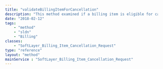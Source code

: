 ```yaml
---
title: "validateBillingItemForCancellation"
description: "This method examined if a billing item is eligible for cancellation. It checks if the billing item you provided is already in your existing cancellation request. "
date: "2018-02-12"
tags:
    - "method"
    - "sldn"
    - "Billing"
classes:
    - "SoftLayer_Billing_Item_Cancellation_Request"
type: "reference"
layout: "method"
mainService : "SoftLayer_Billing_Item_Cancellation_Request"
---
```

